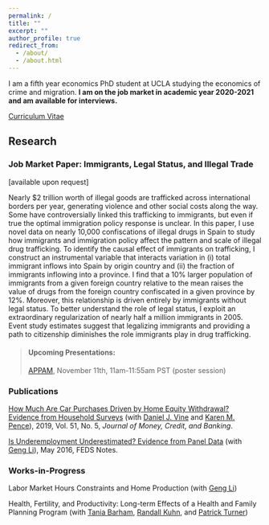 ```yaml
---
permalink: /
title: ""
excerpt: ""
author_profile: true
redirect_from: 
  - /about/
  - /about.html
---
```


I am a fifth year economics PhD student at UCLA studying the economics of crime and migration. **I am on the job market in academic year 2020-2021 and am available for interviews.**

[Curriculum Vitae](https://brettmcc.github.io/files/mccully-CV.pdf)

## Research 

### Job Market Paper: Immigrants, Legal Status, and Illegal Trade
[available upon request]

Nearly $2 trillion worth of illegal goods are trafficked across international borders per year, generating violence and other social costs along the way. Some have controversially linked this trafficking to immigrants, but even if true the optimal immigration policy response is unclear. In this paper, I use novel data on nearly 10,000 confiscations of illegal drugs in Spain to study how immigrants and immigration policy affect the pattern and scale of illegal drug trafficking. To identify the causal effect of immigrants on trafficking, I construct an instrumental variable that interacts variation in (i) total immigrant inflows into Spain by origin country and (ii) the fraction of immigrants inflowing into a province. I find that a 10% larger population of immigrants from a given foreign country relative to the mean raises the value of drugs from the foreign country confiscated in a given province by 12%. Moreover, this relationship is driven entirely by immigrants without legal status. To better understand the role of legal status, I exploit an extraordinary regularization of nearly half a million immigrants in 2005. Event study estimates suggest that legalizing immigrants and providing a path to citizenship diminishes the role immigrants play in drug trafficking. 

> #### Upcoming Presentations:
> [APPAM](https://appam.confex.com/appam/2020/meetingapp.cgi/Paper/36358), November 11th, 11am-11:55am PST (poster session)

### Publications

[How Much Are Car Purchases Driven by Home Equity Withdrawal? Evidence from Household Surveys](https://brettmcc.github.io/files/MCCULLY_et_al-2019-Journal_of_Money,_Credit_and_Banking.pdf) (with [Daniel J. Vine](https://www.federalreserve.gov/econres/daniel-j-vine.htm) and [Karen M. Pence](https://www.federalreserve.gov/econres/karen-m-pence.htm)), 2019, Vol. 51, No. 5, *Journal of Money, Credit, and Banking*.

[Is Underemployment Underestimated? Evidence from Panel Data](https://www.federalreserve.gov/econresdata/notes/feds-notes/2016/is-underemployment-underestimated-evidence-from-panel-data-20160516.html) (with [Geng Li](https://sites.google.com/site/gengliresearch/)), May 2016, FEDS Notes.



### Works-in-Progress

Labor Market Hours Constraints and Home Production (with [Geng Li](https://sites.google.com/site/gengliresearch/))

Health, Fertility, and Productivity: Long-term Effects of a Health and Family Planning Program (with [Tania Barham](https://ibs.colorado.edu/barham/), [Randall Kuhn](https://ph.ucla.edu/faculty/kuhn), and [Patrick Turner](https://sites.google.com/a/colorado.edu/psullivant/))
